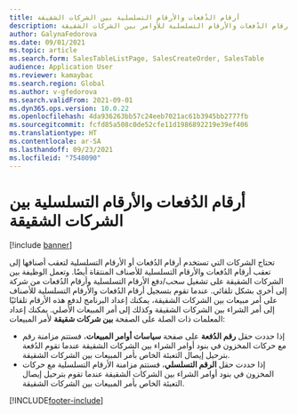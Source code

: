 ```yaml
---
title: أرقام الدُفعات والأرقام التسلسلية بين الشركات الشقيقة
description: يشرح هذا الموضوع ما الذي سيحدث عند تسجيل أرقام الدُفعات والأرقام التسلسلية للأوامر بين الشركات الشقيقة
author: GalynaFedorova
ms.date: 09/01/2021
ms.topic: article
ms.search.form: SalesTableListPage, SalesCreateOrder, SalesTable
audience: Application User
ms.reviewer: kamaybac
ms.search.region: Global
ms.author: v-gfedorova
ms.search.validFrom: 2021-09-01
ms.dyn365.ops.version: 10.0.22
ms.openlocfilehash: 4da936263bb57c24eeb7021ac61b3945bb2777fb
ms.sourcegitcommit: fcfd85a508c0de52cfe11d1986892219e39ef406
ms.translationtype: HT
ms.contentlocale: ar-SA
ms.lasthandoff: 09/23/2021
ms.locfileid: "7548090"
---
```

# <a name="intercompany-batch-and-serial-numbers"></a>أرقام الدُفعات والأرقام التسلسلية بين الشركات الشقيقة

[!include [banner](../../includes/banner.md)]

تحتاج الشركات التي تستخدم أرقام الدُفعات أو الأرقام التسلسلية لتعقب أصنافها إلى تعقب أرقام الدُفعات والأرقام التسلسلية للأصناف المنتقاة أيضًا. وتعمل الوظيفة بين الشركات الشقيقة على تشغيل سحب/دفع الأرقام التسلسلية وأرقام الدُفعات من شركة إلى أخرى بشكل تلقائي. عندما تقوم بتسجيل أرقام الدُفعات والأرقام التسلسلية للأصناف على أمر مبيعات بين الشركات الشقيقة، يمكنك إعداد البرنامج لدفع هذه الأرقام تلقائيًا إلى أمر الشراء بين الشركات الشقيقة وكذلك إلى أمر المبيعات الأصلي. يمكنك إعداد المعلمات ذات الصلة على الصفحة **بين شركات شقيقة** لأمر المبيعات:

- إذا حددت حقل **رقم الدُفعة** على صفحة **سياسات أوامر المبيعات**، فستتم مزامنة رقم الدُفعة‏‎ مع حركات المخزون في بنود أوامر الشراء بين الشركات الشقيقة عندما تقوم بترحيل إيصال التعبئة الخاص بأمر المبيعات بين الشركات الشقيقة.
- إذا حددت حقل **الرقم التسلسلي**، فستتم مزامنة الأرقام التسلسلية مع حركات المخزون في بنود أوامر الشراء بين الشركات الشقيقة عندما تقوم بترحيل إيصال التعبئة الخاص بأمر المبيعات بين الشركات الشقيقة.

[!INCLUDE[footer-include](../../includes/footer-banner.md)]
